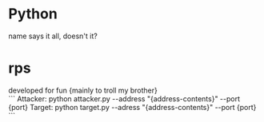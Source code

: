 # Python
name says it all, doesn't it?



<h1>rps</h1>
developed for fun {mainly to troll my brother}
<br>
```
Attacker: python attacker.py --address "{address-contents}" --port {port}
Target: python target.py --adress "{address-contents}" --port {port}
```
